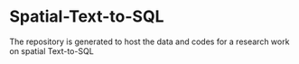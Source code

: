 # Spatial-Text-to-SQL
The repository is generated to host the data and codes for a research work on spatial Text-to-SQL 
